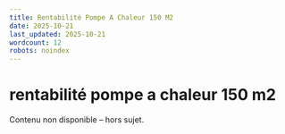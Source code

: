 ```yaml
---
title: Rentabilité Pompe A Chaleur 150 M2
date: 2025-10-21
last_updated: 2025-10-21
wordcount: 12
robots: noindex
---
```


# rentabilité pompe a chaleur 150 m2

Contenu non disponible – hors sujet.